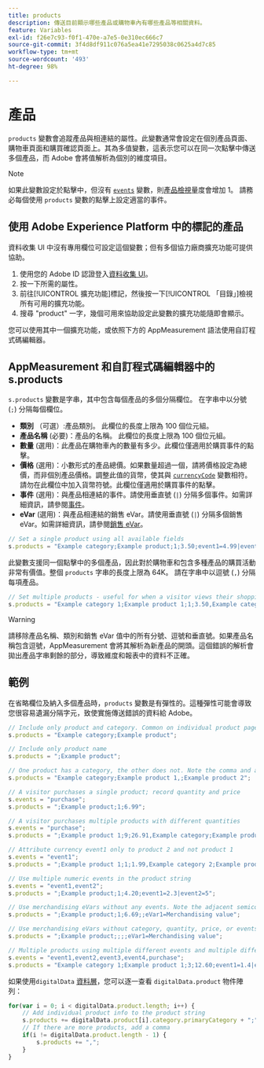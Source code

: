 ```yaml
---
title: products
description: 傳送目前顯示哪些產品或購物車內有哪些產品等相關資料。
feature: Variables
exl-id: f26e7c93-f0f1-470e-a7e5-0e310ec666c7
source-git-commit: 3f4d8df911c076a5ea41e7295038c0625a4d7c85
workflow-type: tm+mt
source-wordcount: '493'
ht-degree: 98%

---
```


# 產品

`products` 變數會追蹤產品與相連結的屬性。此變數通常會設定在個別產品頁面、購物車頁面和購買確認頁面上。其為多值變數，這表示您可以在同一次點擊中傳送多個產品，而 Adobe 會將值解析為個別的維度項目。

>[!NOTE]
>
>如果此變數設定於點擊中，但沒有 [`events`](events/events-overview.md) 變數，則[產品檢視](/help/components/metrics/product-views.md)量度會增加 1。 請務必每個使用 `products` 變數的點擊上設定適當的事件。

## 使用 Adobe Experience Platform 中的標記的產品

資料收集 UI 中沒有專用欄位可設定這個變數；但有多個協力廠商擴充功能可提供協助。

1. 使用您的 Adobe ID 認證登入[資料收集 UI](https://experience.adobe.com/data-collection)。
2. 按一下所需的屬性。
3. 前往[!UICONTROL 擴充功能]標記，然後按一下[!UICONTROL 「目錄」]檢視所有可用的擴充功能。
4. 搜尋 &quot;product&quot; 一字，幾個可用來協助設定此變數的擴充功能隨即會顯示。

您可以使用其中一個擴充功能，或依照下方的 AppMeasurement 語法使用自訂程式碼編輯器。

## AppMeasurement 和自訂程式碼編輯器中的 s.products

`s.products` 變數是字串，其中包含每個產品的多個分隔欄位。 在字串中以分號 (`;`) 分隔每個欄位。

* **類別** （可選）:產品類別。 此欄位的長度上限為 100 個位元組。
* **產品名稱** (必要)：產品的名稱。 此欄位的長度上限為 100 個位元組。
* **數量** (選用)：此產品在購物車內的數量有多少。此欄位僅適用於購買事件的點擊。
* **價格** (選用)：小數形式的產品總價。如果數量超過一個，請將價格設定為總價，而非個別產品價格。調整此值的貨幣，使其與 [`currencyCode`](../config-vars/currencycode.md) 變數相符。請勿在此欄位中加入貨幣符號。此欄位僅適用於購買事件的點擊。
* **事件** (選用)：與產品相連結的事件。請使用垂直號 (`|`) 分隔多個事件。如需詳細資訊，請參閱[事件](events/events-overview.md)。
* **eVar** (選用)：與產品相連結的銷售 eVar。請使用垂直號 (`|`) 分隔多個銷售 eVar。如需詳細資訊，請參閱[銷售 eVar](evar-merchandising.md)。

```js
// Set a single product using all available fields
s.products = "Example category;Example product;1;3.50;event1=4.99|event2=5.99;eVar1=Example merchandising value 1|eVar2=Example merchandising value 2";
```

此變數支援同一個點擊中的多個產品，因此對於購物車和包含多種產品的購買活動非常有價值。整個 `products` 字串的長度上限為 64K。 請在字串中以逗號 (`,`) 分隔每項產品。

```js
// Set multiple products - useful for when a visitor views their shopping cart
s.products = "Example category 1;Example product 1;1;3.50,Example category 2;Example product 2;1;5.99";
```

>[!WARNING]
>
>請移除產品名稱、類別和銷售 eVar 值中的所有分號、逗號和垂直號。如果產品名稱包含逗號，AppMeasurement 會將其解析為新產品的開頭。這個錯誤的解析會拋出產品字串剩餘的部分，導致維度和報表中的資料不正確。

## 範例

在省略欄位及納入多個產品時，`products` 變數是有彈性的。這種彈性可能會導致您很容易遺漏分隔字元，致使實施傳送錯誤的資料給 Adobe。

```js
// Include only product and category. Common on individual product pages
s.products = "Example category;Example product";

// Include only product name
s.products = ";Example product";

// One product has a category, the other does not. Note the comma and adjacent semicolon to omit category
s.products = "Example category;Example product 1,;Example product 2";

// A visitor purchases a single product; record quantity and price
s.events = "purchase";
s.products = ";Example product;1;6.99";

// A visitor purchases multiple products with different quantities
s.events = "purchase";
s.products = ";Example product 1;9;26.91,Example category;Example product 2;4;9.96";

// Attribute currency event1 only to product 2 and not product 1
s.events = "event1";
s.products = ";Example product 1;1;1.99,Example category 2;Example product 2;1;2.69;event1=1.29";

// Use multiple numeric events in the product string
s.events = "event1,event2";
s.products = ";Example product;1;4.20;event1=2.3|event2=5";

// Use merchandising eVars without any events. Note the adjacent semicolons to skip events
s.products = ";Example product;1;6.69;;eVar1=Merchandising value";

// Use merchandising eVars without category, quantity, price, or events
s.products = ";Example product;;;;eVar1=Merchandising value";

// Multiple products using multiple different events and multiple different merchandising eVars
s.events = "event1,event2,event3,event4,purchase";
s.products = "Example category 1;Example product 1;3;12.60;event1=1.4|event2=9;eVar1=Merchandising value|eVar2=Another merchandising value,Example category 2;Example product 2;1;59.99;event3=6.99|event4=1;eVar3=Merchandising value 3|eVar4=Example value four";
```

如果使用`digitalData` [資料層](../../prepare/data-layer.md)，您可以逐一查看 `digitalData.product` 物件陣列：

```js
for(var i = 0; i < digitalData.product.length; i++) {
    // Add individual product info to the product string
    s.products += digitalData.product[i].category.primaryCategory + ";" + digitalData.product[i].productInfo.productName;
    // If there are more products, add a comma
    if(i != digitalData.product.length - 1) {
        s.products += ",";
    }
}
```
